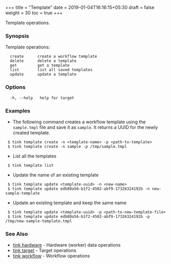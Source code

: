 +++
title = "Template"
date = 2019-01-04T16:16:15+05:30
draft = false
weight = 30
toc = true
+++

Template operations.

### Synopsis

Template operations:
```shell
  create      create a workflow template
  delete      delete a template
  get         get a template
  list        list all saved templates
  update      update a template
```

### Options

```
  -h, --help   help for target
```

### Examples

 - The following command creates a workflow template using the `sample.tmpl` file and save it as `sample`.
   It returns a UUID for the newly created template.
 ```shell
  $ tink template create -n <template-name> -p <path-to-template>
  $ tink template create -n sample -p /tmp/sample.tmpl
 ```

 - List all the templates
 ```shell
  $ tink template list
 ```

 - Update the name of an existing template
 ```shell
  $ tink template update <template-uuid> -n <new-name>
  $ tink template update edb80a56-b1f2-4502-abf9-17326324192b -n new-sample-template
 ```

 - Update an existing template and keep the same name
 ```shell
  $ tink template update <template-uuid> -p <path-to-new-template-file>
  $ tink template update edb80a56-b1f2-4502-abf9-17326324192b -p /tmp/new-sample-template.tmpl
 ```

### See Also

 - [tink hardware](/cli-reference/hardware/) - Hardware (worker) data operations
 - [tink target](/cli-reference/target/) - Target operations
 - [tink workflow](/cli-reference/workflow/) - Workflow operations
